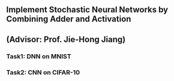## Implement Stochastic Neural Networks by Combining Adder and Activation
## (Advisor: Prof. Jie-Hong Jiang)
### Task1: DNN on MNIST
### Task2: CNN on CIFAR-10
